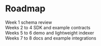 # Roadmap

Week 1  schema review  
Weeks 2 to 4  SDK and example contracts  
Weeks 5 to 6  demo and lightweight indexer  
Weeks 7 to 8  docs and example integrations
